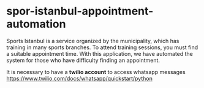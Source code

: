 # spor-istanbul-appointment-automation

Sports Istanbul is a service organized by the municipality, which has training in many sports branches. To attend training sessions, you must find a suitable appointment time. With this application, we have automated the system for those who have difficulty finding an appointment.

It is necessary to have a **twilio account** to access whatsapp messages
https://www.twilio.com/docs/whatsapp/quickstart/python

